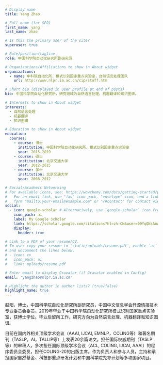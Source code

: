```yaml
---
# Display name
title: Yang Zhao

# Full name (for SEO)
first_name: yang
last_name: zhao

# Is this the primary user of the site?
superuser: true

# Role/position/tagline
role: 中国科学院自动化研究所副研究员

# Organizations/Affiliations to show in About widget
organizations:
  - name: 中科院自动化所，模式识别国家重点实验室，自然语言处理团队
    url: http://www.nlpr.ia.ac.cn/cip/staff.htm

# Short bio (displayed in user profile at end of posts)
bio: 中国科学院自动化研究所，研究领域为自然语言处理、机器翻译和知识图谱。

# Interests to show in About widget
interests:
  - 自然语言处理
  - 机器翻译
  - 知识图谱

# Education to show in About widget
education:
  courses:
    - course: 博士
      institution: 中国科学院自动化研究所，模式识别国家重点实验室
      year: 2015-2019
    - course: 硕士
      institution: 北京交通大学
      year: 2012-2015
    - course: 学士
      institution: 北京交通大学
      year: 2008-2012

# Social/Academic Networking
# For available icons, see: https://wowchemy.com/docs/getting-started/page-builder/#icons
#   For an email link, use "fas" icon pack, "envelope" icon, and a link in the
#   form "mailto:your-email@example.com" or "/#contact" for contact widget.
social:
  - icon: google-scholar # Alternatively, use `google-scholar` icon from `ai` icon pack
    icon_pack: ai
    label: My Google Scholar
    link: https://scholar.google.com/citations?hl=zh-CN&user=09YqQNsAAAAJ
    display:
      header: true

# Link to a PDF of your resume/CV.
# To use: copy your resume to `static/uploads/resume.pdf`, enable `ai` icons in `params.yaml`,
# and uncomment the lines below.
# - icon: cv
#   icon_pack: ai
#   link: uploads/resume.pdf

# Enter email to display Gravatar (if Gravatar enabled in Config)
email: 'yangzhao@nlpr.ia.ac.cn'

# Highlight the author in author lists? (true/false)
highlight_name: true
---
```


赵阳，博士，中国科学院自动化研究所副研究员，中国中文信息学会开源情报技术专业委员会委员。2019年毕业于中国科学院自动化研究所模式识别国家重点实验室，获博士学位。毕业后留所工作，研究方向为自然语言处理、机器翻译和知识图谱。

目前在国内外相关顶级学术会议（AAAI, IJCAI, EMNLP，COLING等）和著名期刊（TASLP，AI，TALLIP等）上发表20余篇论文。担任国际权威期刊（TASLP等）的审稿人，多次担任国际顶级学术会议（ACL, COLING, IJCAI, AAAI）的程序委员会委员，担任COLING-20的出版主席。作为负责人和参与人员，主持和承担国家自然基金、科技部重点研发计划和中国科学院先导计划等多项国家项目。
